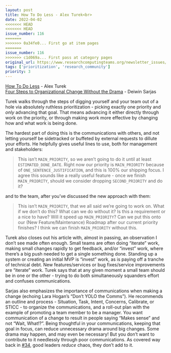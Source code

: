 ```yaml
---
layout: post
title: How To Do Less - Alex Turek<br>
date: 2022-04-02
<<<<<<< HEAD
<<<<<<< HEAD
issue_number: 116
=======
>>>>>>> 0a34fe0... First go at item pages
=======
issue_number: 116
>>>>>>> c1d069a... First pass at category pages
original_url: https://www.researchcomputingteams.org/newsletter_issues/0116
tags: ['prioritization', 'research_community']
priority: 3
---
```


<!-- markdownlint-disable MD033 -->
<!-- markdownlint-disable MD041 -->
<!-- markdownlint-disable MD049 -->

[How To Do Less](https://alexturek.com/2022-03-07-How-to-do-less/) - Alex Turek<br>
[Four Steps to Organizational Change Without the Drama](https://medium.com/glia-tech/four-steps-to-organizational-change-without-the-drama-4790fd6b8c72) - Deiwin Sarjas

Turek walks through the steps of digging yourself and your team out of a hole via absolutely ruthless prioritization - picking exactly one priority and *only* advancing that goal.  That means advancing it either directly through work on the priority, or through making work more effective by changing how and what work is being done.

The hardest part of doing this is the communications with others, and not letting yourself be sidetracked or buffeted by external requests to dillute your efforts.  He helpfully gives useful lines to use, both for management and stakeholders:

> This isn’t `MAIN_PRIORITY`, so we aren’t going to do it until at least `ESTIMATED_DONE_DATE`.
> Right now our priority is `MAIN_PRIORITY` because of `ONE_SENTENCE_JUSTIFICATION`, and this is 100% our shipping focus.
> I agree this sounds like a really useful feature - once we finish `MAIN_PRIORITY`, should we consider dropping `SECOND_PRIORITY` and do it?

and to the team, after you’ve discussed the new approach with them:

> This isn’t `MAIN_PRIORITY`, that we all said we’re going to work on.
> What if we don’t do this? What can we do without it?
> Is this a requirement or a nice to have? Will it speed up `MAIN_PRIORITY`?
> Can we put this onto our (New Feature/Maintenance) Roadmap after our current priority finishes?
> I think we can finish `MAIN_PRIORITY` without this.

Turek also closes out his article with, almost in passing, an observation I don’t see made often enough.  Small teams are often doing “iterate” work, making small changes rapidly to get feedback, and/or “invest” work, where there’s a big push needed to get a single something done.  Standing up a system or creating an initial MVP is “invest” work, as is paying off a tranche of technical debt.  New features/services or bug fixes/service improvements are “iterate” work.  Turek says that at any given moment a small team should be in one or the other - trying to do both simultaneously squanders effort and confuses communications.

Sarjas also emphasizes the importance of communications when making a change (echoing Lara Hogan’s “Don’t YOLO the Comms”).  He recommends an outline and process - Situation, Task, Intent, Concerns, Calibrate, or STICC - to organize the communications, and a roll-out plan with the example of promoting a team member to be a manager.   You want communication of a change to result in people saying “Makes sense” and not “Wait, What!?”.  Being thoughtful in your communications, keeping that goal in focus, can reduce unnecessary drama around big changes.  Some drama may happen, and may even be necessary!  But you don’t want to contribute to it needlessly through poor communications.  As covered way back in [#34](https://www.researchcomputingteams.org/newsletter_issues/0034), good leaders *reduce* chaos, they don’t add to it.
